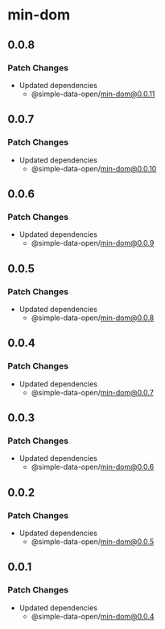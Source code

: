 # min-dom

## 0.0.8

### Patch Changes

- Updated dependencies
  - @simple-data-open/min-dom@0.0.11

## 0.0.7

### Patch Changes

- Updated dependencies
  - @simple-data-open/min-dom@0.0.10

## 0.0.6

### Patch Changes

- Updated dependencies
  - @simple-data-open/min-dom@0.0.9

## 0.0.5

### Patch Changes

- Updated dependencies
  - @simple-data-open/min-dom@0.0.8

## 0.0.4

### Patch Changes

- Updated dependencies
  - @simple-data-open/min-dom@0.0.7

## 0.0.3

### Patch Changes

- Updated dependencies
  - @simple-data-open/min-dom@0.0.6

## 0.0.2

### Patch Changes

- Updated dependencies
  - @simple-data-open/min-dom@0.0.5

## 0.0.1

### Patch Changes

- Updated dependencies
  - @simple-data-open/min-dom@0.0.4
